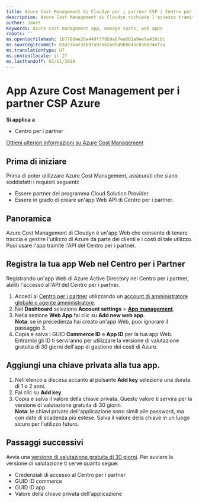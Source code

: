 ```yaml
---
title: Azure Cost Management di Cloudyn per i partner CSP | Centro per i partner
description: Azure Cost Management di Cloudyn richiede l'accesso tramite provisioning dell'API Centro per i partner.
author: Janet
Keywords: Azure cost management app, manage costs, web apps
robots: ''
ms.openlocfilehash: 1b778dee20e449f778b9a67ea681a9ee9a430c8c
ms.sourcegitcommit: 034336ae3a697a97a62ad549b8645c836624efaa
ms.translationtype: HT
ms.contentlocale: it-IT
ms.lasthandoff: 05/11/2018
---
```

# <a name="azure-cost-management-app-for-azure-csp-partners"></a>App Azure Cost Management per i partner CSP Azure  

**Si applica a**

-  Centro per i partner

[Ottieni ulteriori informazioni su Azure Cost Management](https://go.microsoft.com/fwlink/p/?linkid=857893)

## <a name="before-you-begin"></a>Prima di iniziare
Prima di poter utilizzare Azure Cost Management, assicurati che siano soddisfatti i requisiti seguenti:

- Essere partner del programma Cloud Solution Provider.
- Essere in grado di creare un'app Web API di Centro per i partner.

## <a name="overview"></a>Panoramica

Azure Cost Management di Cloudyn è un'app Web che consente di tenere traccia e gestire l'utilizzo di Azure da parte dei clienti e i costi di tale utilizzo. Puoi usare l'app tramite l'API del Centro per i partner.

## <a name="register-your-web-app-in-the-partner-center"></a>Registra la tua app Web nel Centro per i Partner
Registrando un'app Web di Azure Active Directory nel Centro per i partner, abiliti l'accesso all'API del Centro per i partner. 
1.  Accedi al [Centro per i partner](https://partnercenter.microsoft.com/en-us/pcv/dashboard/overview) utilizzando un [account di amministratore globale o agente amministratore](create-user-accounts-and-set-permissions.md).
2.  Nel **Dashboard** seleziona **Account settings** &gt; **[App management](https://partnercenter.microsoft.com/en-us/pcv/apiintegration/appmanagement)**.
3.  Nella sezione **Web App** fai clic su **Add new web app**.
<br> **Nota**: se in precedenza hai creato un'app Web, puoi ignorare il passaggio 3.
4.  Copia e salva i GUID **Commerce ID** e **App ID** per la tua app Web. Entrambi gli ID ti serviranno per utilizzare la versione di valutazione gratuita di 30 giorni dell'app di gestione dei costi di Azure.

## <a name="add-a-secret-key-to-your-app"></a>Aggiungi una chiave privata alla tua app.
1.  Nell'elenco a discesa accanto al pulsante **Add key** seleziona una durata di 1 o 2 anni.
2.  Fai clic su **Add key**. 
3.  Copia e salva il valore della chiave privata. Questo valore ti servirà per la versione di valutazione gratuita di 30 giorni.
<br>**Nota**: le chiavi private dell'applicazione sono simili alle password, ma con date di scadenza più estese. Salva il valore della chiave in un luogo sicuro per l'utilizzo futuro.

## <a name="next-steps"></a>Passaggi successivi
Avvia una [versione di valutazione gratuita di 30 giorni](https://go.microsoft.com/fwlink/?linkid=857895).
Per avviare la versione di valutazione ti serve quanto segue:
- Credenziali di accesso al Centro per i partner
- GUID ID commerce
- GUID ID app
- Valore della chiave privata dell'applicazione

